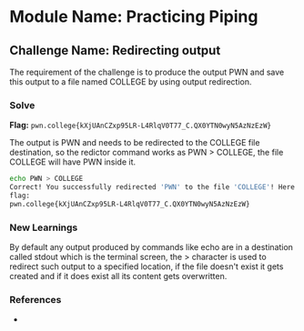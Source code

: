 # Module Name: Practicing Piping

## Challenge Name: Redirecting output
The requirement of the challenge is to produce the output PWN and save this output to a file named COLLEGE by using output redirection.

### Solve
**Flag:** `pwn.college{kXjUAnCZxp95LR-L4RlqV0T77_C.QX0YTN0wyN5AzNzEzW}`

The output is PWN and needs to be redirected to the COLLEGE file destination, so the redictor command works as PWN > COLLEGE, the file COLLEGE will have PWN inside it.

```bash
echo PWN > COLLEGE
Correct! You successfully redirected 'PWN' to the file 'COLLEGE'! Here is your
flag:
pwn.college{kXjUAnCZxp95LR-L4RlqV0T77_C.QX0YTN0wyN5AzNzEzW}
```

### New Learnings
By default any output produced by commands like echo are in a destination called stdout which is the terminal screen, the > character is used to redirect such output to a specified location, if the file doesn't exist it gets created and if it does exist all its content gets overwritten.

### References 
-
